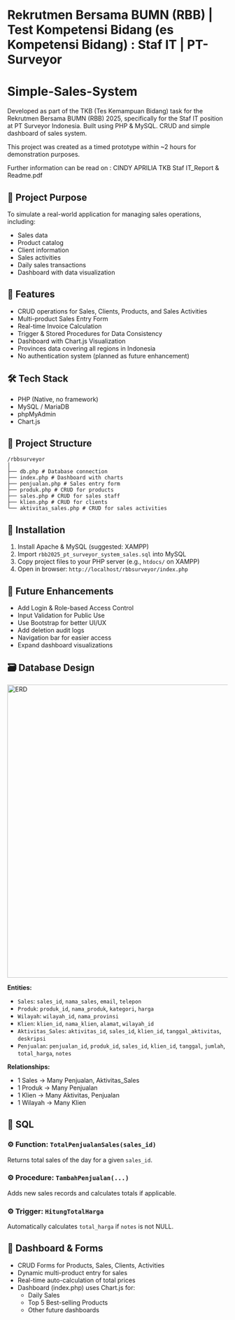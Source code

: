 # Rekrutmen Bersama BUMN (RBB) | Test Kompetensi Bidang (es Kompetensi Bidang) : Staf IT | PT-Surveyor
# Simple-Sales-System

Developed as part of the TKB (Tes Kemampuan Bidang) task for the Rekrutmen Bersama BUMN (RBB) 2025, specifically for the Staf IT position at PT Surveyor Indonesia. Built using PHP &amp; MySQL. CRUD and simple dashboard of sales system.

This project was created as a timed prototype within ~2 hours for demonstration purposes.

Further information can be read on : CINDY APRILIA TKB Staf IT_Report & Readme.pdf

## 🎯 Project Purpose
To simulate a real-world application for managing sales operations, including:
- Sales data
- Product catalog
- Client information
- Sales activities
- Daily sales transactions
- Dashboard with data visualization

## 📌 Features

- CRUD operations for Sales, Clients, Products, and Sales Activities
- Multi-product Sales Entry Form
- Real-time Invoice Calculation
- Trigger & Stored Procedures for Data Consistency
- Dashboard with Chart.js Visualization
- Provinces data covering all regions in Indonesia
- No authentication system (planned as future enhancement)

## 🛠️ Tech Stack

- PHP (Native, no framework)
- MySQL / MariaDB
- phpMyAdmin
- Chart.js

## 📂 Project Structure
```
/rbbsurveyor
│
├── db.php # Database connection
├── index.php # Dashboard with charts
├── penjualan.php # Sales entry form
├── produk.php # CRUD for products
├── sales.php # CRUD for sales staff
├── klien.php # CRUD for clients
└── aktivitas_sales.php # CRUD for sales activities
```

## 🚀 Installation

1. Install Apache & MySQL (suggested: XAMPP)
2. Import `rbb2025_pt_surveyor_system_sales.sql` into MySQL
3. Copy project files to your PHP server (e.g., `htdocs/` on XAMPP)
4. Open in browser: `http://localhost/rbbsurveyor/index.php`

## 📌 Future Enhancements

- Add Login & Role-based Access Control
- Input Validation for Public Use
- Use Bootstrap for better UI/UX
- Add deletion audit logs
- Navigation bar for easier access
- Expand dashboard visualizations

## 🗃️ Database Design

<img width="670" alt="ERD" src="https://github.com/user-attachments/assets/63d91074-1ae8-40ff-ab66-826a37686c1d" />


**Entities:**

- `Sales`: `sales_id`, `nama_sales`, `email`, `telepon`
- `Produk`: `produk_id`, `nama_produk`, `kategori`, `harga`
- `Wilayah`: `wilayah_id`, `nama_provinsi`
- `Klien`: `klien_id`, `nama_klien`, `alamat`, `wilayah_id`
- `Aktivitas_Sales`: `aktivitas_id`, `sales_id`, `klien_id`, `tanggal_aktivitas`, `deskripsi`
- `Penjualan`: `penjualan_id`, `produk_id`, `sales_id`, `klien_id`, `tanggal`, `jumlah`, `total_harga`, `notes`

**Relationships:**

- 1 Sales → Many Penjualan, Aktivitas_Sales
- 1 Produk → Many Penjualan
- 1 Klien → Many Aktivitas, Penjualan
- 1 Wilayah → Many Klien

## 🧾 SQL

### ⚙️ Function: `TotalPenjualanSales(sales_id)`
Returns total sales of the day for a given `sales_id`.

### ⚙️ Procedure: `TambahPenjualan(...)`
Adds new sales records and calculates totals if applicable.

### ⚙️ Trigger: `HitungTotalHarga`
Automatically calculates `total_harga` if `notes` is not NULL.

## 🧮 Dashboard & Forms

- CRUD Forms for Products, Sales, Clients, Activities
- Dynamic multi-product entry for sales
- Real-time auto-calculation of total prices
- Dashboard (index.php) uses Chart.js for:
  - Daily Sales
  - Top 5 Best-selling Products
  - Other future dashboards





